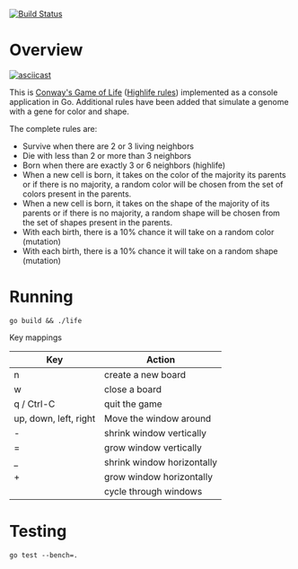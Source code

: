 [![Build Status](https://travis-ci.org/aaronbbrown/golife.svg?branch=master)](https://travis-ci.org/aaronbbrown/golife)

# Overview

[![asciicast](https://asciinema.org/a/79690.png)](https://asciinema.org/a/79690)

This is [Conway's Game of Life](https://en.wikipedia.org/wiki/Conway%27s_Game_of_Life) ([Highlife rules](https://en.wikipedia.org/wiki/Highlife_(cellular_automaton))) implemented as a console application in Go.
Additional rules have been added that simulate a genome with a gene for color and shape.

The complete rules are:
* Survive when there are 2 or 3 living neighbors
* Die with less than 2 or more than 3 neighbors
* Born when there are exactly 3 or 6 neighbors (highlife)
* When a new cell is born, it takes on the color of the majority its parents
  or if there is no majority, a random color will be chosen from the set of colors
  present in the parents.
* When a new cell is born, it takes on the shape of the majority of its parents
  or if there is no majority, a random shape will be chosen from the set of shapes
  present in the parents.
* With each birth, there is a 10% chance it will take on a random color (mutation)
* With each birth, there is a 10% chance it will take on a random shape (mutation)

# Running

```
go build && ./life
```

Key mappings

| Key | Action |
| --- | ------ |
| n   | create a new board |
| w   | close a board |
| q / Ctrl-C   | quit the game |
| up, down, left, right | Move the window around |
| - | shrink window  vertically |
| = | grow window vertically |
| _ | shrink window horizontally |
| + | grow window horizontally |
| <tab> | cycle through windows |


# Testing

```
go test --bench=.
```
